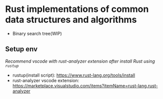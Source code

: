 # Rust implementations of common data structures and algorithms

- Binary search tree(WIP)

## Setup env

*Recommend vscode with rust-analyzer extension after install Rust using `rustup`*

- rustup(install script): https://www.rust-lang.org/tools/install
- rust-analyzer vscode extension: https://marketplace.visualstudio.com/items?itemName=rust-lang.rust-analyzer
